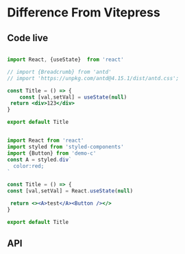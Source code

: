 # Difference From Vitepress

## Code live


```jsx live

import React, {useState}  from 'react'

// import {Breadcrumb} from 'antd'
// import 'https://unpkg.com/antd@4.15.1/dist/antd.css';

const Title = () => {
	const [val,setVal] = useState(null)
 return <div>123</div>
}

export default Title
```


```jsx live=local

import React from 'react'
import styled from 'styled-components'
import {Button} from 'demo-c'
const A = styled.div`
  color:red;
`

const Title = () => {
const [val,setVal] = React.useState(null)

 return <><A>test</A><Button /></>
}

export default Title
```

## API

<API export="Column"></API>

